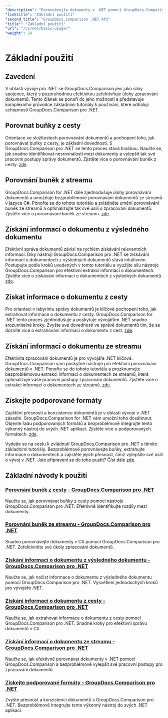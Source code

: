 ```yaml
---
"description": "Porovnávejte dokumenty v .NET pomocí GroupDocs.Comparison. Naučte se základní návody na používání, které zahrnují porovnávání buněk, extrakci informací o dokumentech a podporované formáty."
"linktitle": "Základní použití"
"second_title": "GroupDocs.Comparison .NET API"
"title": "Základní použití"
"url": "/cs/net/basic-usage/"
"weight": 24
---
```


# Základní použití

## Zavedení

V oblasti vývoje pro .NET se GroupDocs.Comparison jeví jako silný spojenec, který s pozoruhodnou efektivitou zefektivňuje úlohy zpracování dokumentů. Tento článek se ponoří do jeho možností a představuje komplexního průvodce základními tutoriály k používání, které odhalují schopnosti GroupDocs.Comparison pro .NET.

## Porovnat buňky z cesty
Orientace ve složitostech porovnávání dokumentů a pochopení toho, jak porovnávat buňky z cesty, je základní dovedností. S GroupDocs.Comparison pro .NET se tento proces stává hračkou. Naučte se, jak snadno identifikovat nesrovnalosti mezi dokumenty a vylepšit tak své pracovní postupy správy dokumentů. Zjistěte více o porovnávání buněk z cesty. [zde](./compare-cells-from-path/).

## Porovnání buněk z streamu
GroupDocs.Comparison for .NET dále zjednodušuje úlohy porovnávání dokumentů a umožňuje bezproblémové porovnávání dokumentů ze streamů v jazyce C#. Ponořte se do tohoto tutoriálu a zvládněte umění porovnávání buněk ze streamů a optimalizujte tak své úsilí o zpracování dokumentů. Zjistěte více o porovnávání buněk ze streamu. [zde](./compare-cells-from-stream/).

## Získání informací o dokumentu z výsledného dokumentu
Efektivní správa dokumentů závisí na rychlém získávání relevantních informací. Díky nástroji GroupDocs.Comparison pro .NET se získávání informací o dokumentech z výsledných dokumentů stává intuitivním. Postupujte podle kroků uvedených v tomto tutoriálu a využijte sílu nástroje GroupDocs.Comparison pro efektivní extrakci informací o dokumentech. Zjistěte více o získávání informací o dokumentech z výsledných dokumentů. [zde](./get-document-info-from-result-document/).

## Získat informace o dokumentu z cesty
Pro orientaci v labyrintu správy dokumentů je klíčové pochopení toho, jak extrahovat informace o dokumentu z cesty. GroupDocs.Comparison for .NET tento proces zjednodušuje a poskytuje vývojářům .NET snadno srozumitelné kroky. Zvyšte své dovednosti ve správě dokumentů tím, že se dozvíte více o extrahování informací o dokumentu z cest. [zde](./get-document-info-from-path/).

## Získání informací o dokumentu ze streamu
Efektivita zpracování dokumentů je pro vývojáře .NET klíčová. GroupDocs.Comparison vám poskytne nástroje pro efektivní porovnávání dokumentů v .NET. Ponořte se do tohoto tutoriálu a prozkoumejte bezproblémovou extrakci informací o dokumentech ze streamů, která optimalizuje vaše pracovní postupy zpracování dokumentů. Zjistěte více o extrakci informací o dokumentech ze streamů. [zde](./get-document-info-from-stream/).

## Získejte podporované formáty
Zajištění přesnosti a konzistence dokumentů je v oblasti vývoje v .NET zásadní. GroupDocs.Comparison for .NET vám umožní toho dosáhnout. Objevte řadu podporovaných formátů a bezproblémově integrujte tento výkonný nástroj do svých .NET aplikací. Zjistěte více o podporovaných formátech. [zde](./get-supported-formats/).

Vydejte se na cestu k zvládnutí GroupDocs.Comparison pro .NET s těmito základními tutoriály. Bezproblémově porovnávejte buňky, extrahujte informace o dokumentech a zajistěte jejich přesnost, čímž vylepšíte své úsilí o vývoj v .NET. Jste připraveni se do toho pustit? Číst dále [zde](https://tutorials.groupdocs.com/comparison/net).
## Základní návody k použití
### [Porovnání buněk z cesty - GroupDocs.Comparison pro .NET](./compare-cells-from-path/)
Naučte se, jak porovnávat buňky z cesty pomocí nástroje GroupDocs.Comparison pro .NET. Efektivně identifikujte rozdíly mezi dokumenty.
### [Porovnání buněk ze streamu - GroupDocs.Comparison pro .NET](./compare-cells-from-stream/)
Snadno porovnávejte dokumenty v C# pomocí GroupDocs.Comparison pro .NET. Zefektivněte své úkoly zpracování dokumentů.
### [Získání informací o dokumentu z výsledného dokumentu - GroupDocs.Comparison pro .NET](./get-document-info-from-result-document/)
Naučte se, jak načíst informace o dokumentu z výsledného dokumentu pomocí GroupDocs.Comparison pro .NET. Vysvětlení jednoduchých kroků pro vývojáře .NET.
### [Získání informací o dokumentu z cesty - GroupDocs.Comparison pro .NET](./get-document-info-from-path/)
Naučte se, jak extrahovat informace o dokumentu z cesty pomocí GroupDocs.Comparison pro .NET. Snadné kroky pro efektivní správu dokumentů v C#.
### [Získání informací o dokumentu ze streamu - GroupDocs.Comparison pro .NET](./get-document-info-from-stream/)
Naučte se, jak efektivně porovnávat dokumenty v .NET pomocí GroupDocs.Comparison a bezproblémově vylepšit své pracovní postupy pro zpracování dokumentů.
### [Získejte podporované formáty - GroupDocs.Comparison pro .NET](./get-supported-formats/)
Zvyšte přesnost a konzistenci dokumentů s GroupDocs.Comparison pro .NET. Bezproblémově integrujte tento výkonný nástroj do svých .NET aplikací.